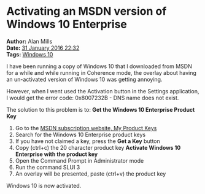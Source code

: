 Activating an MSDN version of Windows 10 Enterprise
===================================================
**Author:** Alan Mills  
**Date:** [31 January 2016 22:32](/blog/history/2016-01.md)  
**Tags:** [Windows 10](/blog/categories/windows-10.md)

I have been running a copy of Windows 10 that I downloaded from MSDN for a while and while running in Coherence mode, the overlay about having an un-activated version of Windows 10 was getting annoying.

However, when I went used the Activation button in the Settings application, I would get the error code: 0x8007232B - DNS name does not exist.

The solution to this problem is to:
**Get the Windows 10 Enterprise Product Key**
1. Go to the [MSDN subscription website, My Product Keys](https://msdn.microsoft.com/en-us/subscriptions/keys/)
2. Search for the Windows 10 Enterprise product keys
3. If you have not claimed a key, press the **Get a Key** button
4. Copy (ctrl+c) the 20 character product key
**Activate Windows 10 Enterprise with the product key**
5. Open the Command Prompt in Administrator mode
6. Run the command SLUI 3
7. An overlay will be presented, paste (ctrl+v) the product key

Windows 10 is now activated.
